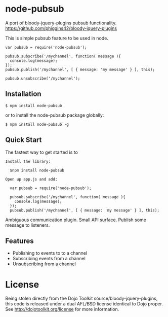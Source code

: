 # node-pubsub 

  A port of bloody-jquery-plugins pubsub functionality. https://github.com/phiggins42/bloody-jquery-plugins

  This is simple pubsub feature to be used in node.

    var pubsub = require('node-pubsub');

    pubsub.subscribe('/mychannel', function( message ){
      console.log(message);
    });
    pubsub.publish('/mychannel', [ { message: 'my message' } ], this);
    
    pubsub.unsubscribe('/mychannel');

## Installation
  
    $ npm install node-pubsub
  
or to install the node-pubsub package globally:

    $ npm install node-pubsub -g

## Quick Start

  The fastest way to get started is to
  
    Install the library:
    
      $npm install node-pubsub
  
    Open up app.js and add:
  
      var pubsub = require('node-pubsub');
  
      pubsub.subscribe('/mychannel', function( message ){
        console.log(message);
      });
      pubsub.publish('/mychannel', [ { message: 'my message' } ], this);
  
  Ambiguous communication plugin. Small API surface. Publish some message to listeners.

## Features

  * Publishing to events to to a channel
  * Subscribing events from a channel
  * Unsubscribing from a channel

# License

  Being stolen directly from the Dojo Toolkit source/bloody-jquery-plugins, this code is released under a dual AFL/BSD license identical to Dojo proper. See http://dojotoolkit.org/license for more information.
